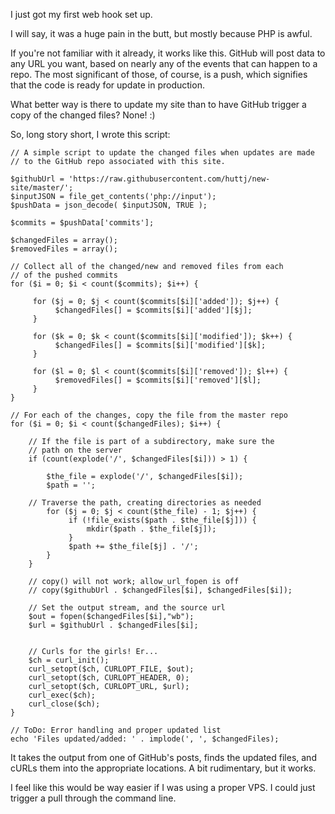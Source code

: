 I just got my first web hook set up.

I will say, it was a huge pain in the butt, but mostly because PHP is awful.

If you're not familiar with it already, it works like this. GitHub will post data to any URL you want, based on nearly any of the events that can happen to a repo. The most significant of those, of course, is a push, which signifies that the code is ready for update in production.

What better way is there to update my site than to have GitHub trigger a copy of the changed files? None! :)

So, long story short, I wrote this script:

    // A simple script to update the changed files when updates are made
    // to the GitHub repo associated with this site.
    
    $githubUrl = 'https://raw.githubusercontent.com/huttj/new-site/master/';
    $inputJSON = file_get_contents('php://input');
    $pushData = json_decode( $inputJSON, TRUE );
    
    $commits = $pushData['commits'];
    
    $changedFiles = array();
    $removedFiles = array();
    
    // Collect all of the changed/new and removed files from each
    // of the pushed commits
    for ($i = 0; $i < count($commits); $i++) {
    
         for ($j = 0; $j < count($commits[$i]['added']); $j++) {
              $changedFiles[] = $commits[$i]['added'][$j];
         }
         
         for ($k = 0; $k < count($commits[$i]['modified']); $k++) {
              $changedFiles[] = $commits[$i]['modified'][$k];
         }
         
         for ($l = 0; $l < count($commits[$i]['removed']); $l++) {
              $removedFiles[] = $commits[$i]['removed'][$l];
         }
    }
    
    // For each of the changes, copy the file from the master repo
    for ($i = 0; $i < count($changedFiles); $i++) {
    
        // If the file is part of a subdirectory, make sure the
        // path on the server
        if (count(explode('/', $changedFiles[$i])) > 1) {
           
            $the_file = explode('/', $changedFiles[$i]);
            $path = '';
    
        // Traverse the path, creating directories as needed        
            for ($j = 0; $j < count($the_file) - 1; $j++) {
                 if (!file_exists($path . $the_file[$j])) {
                     mkdir($path . $the_file[$j]);
                 }
                 $path += $the_file[$j] . '/';
            }
        }
    
        // copy() will not work; allow_url_fopen is off
        // copy($githubUrl . $changedFiles[$i], $changedFiles[$i]);
        
        // Set the output stream, and the source url
        $out = fopen($changedFiles[$i],"wb");   
        $url = $githubUrl . $changedFiles[$i];
        
    
        // Curls for the girls! Er...    
        $ch = curl_init();
        curl_setopt($ch, CURLOPT_FILE, $out); 
        curl_setopt($ch, CURLOPT_HEADER, 0); 
        curl_setopt($ch, CURLOPT_URL, $url);
        curl_exec($ch);
        curl_close($ch);
    }
    
    // ToDo: Error handling and proper updated list
    echo 'Files updated/added: ' . implode(', ', $changedFiles);

It takes the output from one of GitHub's posts, finds the updated files, and cURLs them into the appropriate locations. A bit rudimentary, but it works.

I feel like this would be way easier if I was using a proper VPS. I could just trigger a pull through the command line.